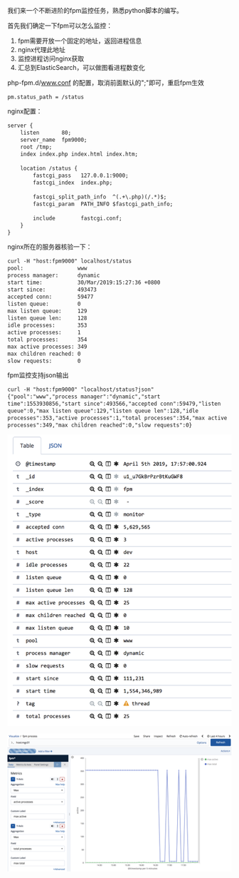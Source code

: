 我们来一个不断进阶的fpm监控任务，熟悉python脚本的编写。

首先我们确定一下fpm可以怎么监控：
1. fpm需要开放一个固定的地址，返回进程信息
2. nginx代理此地址
3. 监控进程访问nginx获取
4. 汇总到ElasticSearch，可以做图看进程数变化

php-fpm.d/www.conf 的配置，取消前面默认的";"即可，重启fpm生效
```
pm.status_path = /status
```

nginx配置：
```
server {
    listen       80;
    server_name  fpm9000;
    root /tmp;
    index index.php index.html index.htm;

    location /status {
        fastcgi_pass   127.0.0.1:9000;
        fastcgi_index  index.php;

        fastcgi_split_path_info  ^(.+\.php)(/.*)$;
        fastcgi_param  PATH_INFO $fastcgi_path_info;

        include        fastcgi.conf;
    }
}
```

nginx所在的服务器核验一下：
```
curl -H "host:fpm9000" localhost/status
pool:                 www
process manager:      dynamic
start time:           30/Mar/2019:15:27:36 +0800
start since:          493473
accepted conn:        59477
listen queue:         0
max listen queue:     129
listen queue len:     128
idle processes:       353
active processes:     1
total processes:      354
max active processes: 349
max children reached: 0
slow requests:        0
```

fpm监控支持json输出
```
curl -H "host:fpm9000" "localhost/status?json"
{"pool":"www","process manager":"dynamic","start time":1553930856,"start since":493566,"accepted conn":59479,"listen queue":0,"max listen queue":129,"listen queue len":128,"idle processes":353,"active processes":1,"total processes":354,"max active processes":349,"max children reached":0,"slow requests":0}
```

![image](https://raw.githubusercontent.com/hqlulu/pyMonitor/master/screen_shoot/screen_shoot_es_detail.png)

![image](https://raw.githubusercontent.com/hqlulu/pyMonitor/master/screen_shoot/screen_shoot_es_visualize.png)
